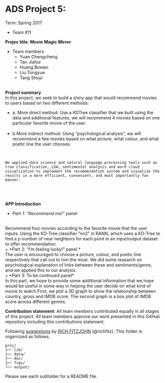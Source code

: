 # ADS Project 5: 

Term: Spring 2017

+ Team #11

**Projec title: Movie Magic Mirror**
+ Team members
	+ Yuan Chengcheng
	+ Tan Jiahui
	+ Huang Bowen
	+ Liu Tongyue
	+ Tang Shuyi
	<br/>
	
**Project summary**
<br/>
	In this project, we seek to build a shiny app that would recommend movies to users based on two different methods: 
<br/>
+ a. More direct method: Use a KDTree classifier that we built using the data and additional features, we will recommend 4 movies based on one particular favorite movie of the user.  
     <br/>
 + b.More indirect method: Using “psychological analysis”, we will recommend a few movies based on what picture, what colour, and what poetic line the user chooses.	
 <br/>

	We applied data science and natural language processing tools such as tree classification, LDA, sentimental analysis and word cloud visualization to implement the recommendation system and visualize the results in a more efficient, convenient, and most importantly fun manner. 
<br/>
<br/>


**APP Introduction**
<br/>
  + *Part 1: “Recommend me!” panel*
<br/>
	Recommend four movies according to the favorite movie that the user inputs. Using the KD-Tree classifier “nn2” in RANN, which uses a KD-Tree to find a p number of near neighbors for each point in an input/output dataset to offer recommendation. 
<br/>
+ *Part 2: “I’m feeling lucky!” panel *
<br/>
	The user is encouraged to choose a picture, colour, and poetic line respectively that call out to him the most. We did some research on psychological explanation of links between these and sentiments/genre, and we applied this to our analysis.
<br/>
+ *Part 3: To be continued panel*
<br/>
	In this part, we hope to provide some additional information that we hope would be useful in some way in helping the user decide on what kind of movie to watch.First, we plot a 3D graph to show the relationship between country, gross and IMDB score. The second graph is a box plot of IMDB score across different genres. 

**Contribution statement**: All team members contributed equally in all stages of this project. All team members approve our work presented in this GitHub repository including this contributions statement. 

Following [suggestions](http://nicercode.github.io/blog/2013-04-05-projects/) by [RICH FITZJOHN](http://nicercode.github.io/about/#Team) (@richfitz). This folder is orgarnized as follows.

```
proj/
├── lib/
├── data/
├── doc/
├── figs/
└── output/
```

Please see each subfolder for a README file.
